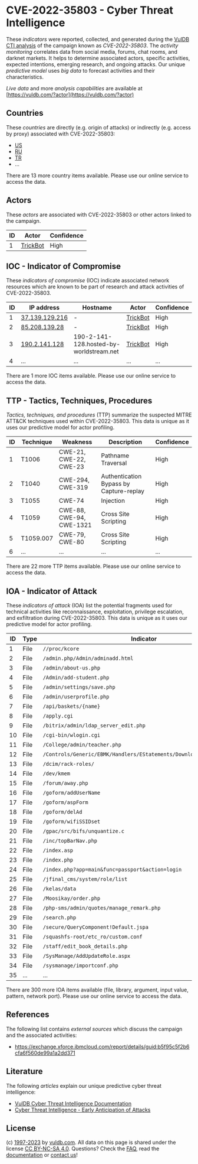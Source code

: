 # CVE-2022-35803 - Cyber Threat Intelligence

These _indicators_ were reported, collected, and generated during the [VulDB CTI analysis](https://vuldb.com/?kb.cti) of the campaign known as _CVE-2022-35803_. The _activity monitoring_ correlates data from social media, forums, chat rooms, and darknet markets. It helps to determine associated actors, specific activities, expected intentions, emerging research, and ongoing attacks. Our unique _predictive model_ uses _big data_ to forecast activities and their characteristics.

_Live data_ and more _analysis capabilities_ are available at [https://vuldb.com/?actor](https://vuldb.com/?actor)

## Countries

These _countries_ are directly (e.g. origin of attacks) or indirectly (e.g. access by proxy) associated with CVE-2022-35803:

* [US](https://vuldb.com/?country.us)
* [RU](https://vuldb.com/?country.ru)
* [TR](https://vuldb.com/?country.tr)
* ...

There are 13 more country items available. Please use our online service to access the data.

## Actors

These _actors_ are associated with CVE-2022-35803 or other actors linked to the campaign.

ID | Actor | Confidence
-- | ----- | ----------
1 | [TrickBot](https://vuldb.com/?actor.trickbot) | High

## IOC - Indicator of Compromise

These _indicators of compromise_ (IOC) indicate associated network resources which are known to be part of research and attack activities of CVE-2022-35803.

ID | IP address | Hostname | Actor | Confidence
-- | ---------- | -------- | ----- | ----------
1 | [37.139.129.216](https://vuldb.com/?ip.37.139.129.216) | - | [TrickBot](https://vuldb.com/?actor.trickbot) | High
2 | [85.208.139.28](https://vuldb.com/?ip.85.208.139.28) | - | [TrickBot](https://vuldb.com/?actor.trickbot) | High
3 | [190.2.141.128](https://vuldb.com/?ip.190.2.141.128) | 190-2-141-128.hosted-by-worldstream.net | [TrickBot](https://vuldb.com/?actor.trickbot) | High
4 | ... | ... | ... | ...

There are 1 more IOC items available. Please use our online service to access the data.

## TTP - Tactics, Techniques, Procedures

_Tactics, techniques, and procedures_ (TTP) summarize the suspected MITRE ATT&CK techniques used within CVE-2022-35803. This data is unique as it uses our predictive model for actor profiling.

ID | Technique | Weakness | Description | Confidence
-- | --------- | -------- | ----------- | ----------
1 | T1006 | CWE-21, CWE-22, CWE-23 | Pathname Traversal | High
2 | T1040 | CWE-294, CWE-319 | Authentication Bypass by Capture-replay | High
3 | T1055 | CWE-74 | Injection | High
4 | T1059 | CWE-88, CWE-94, CWE-1321 | Cross Site Scripting | High
5 | T1059.007 | CWE-79, CWE-80 | Cross Site Scripting | High
6 | ... | ... | ... | ...

There are 22 more TTP items available. Please use our online service to access the data.

## IOA - Indicator of Attack

These _indicators of attack_ (IOA) list the potential fragments used for technical activities like reconnaissance, exploitation, privilege escalation, and exfiltration during CVE-2022-35803. This data is unique as it uses our predictive model for actor profiling.

ID | Type | Indicator | Confidence
-- | ---- | --------- | ----------
1 | File | `//proc/kcore` | Medium
2 | File | `/admin.php/Admin/adminadd.html` | High
3 | File | `/admin/about-us.php` | High
4 | File | `/Admin/add-student.php` | High
5 | File | `/admin/settings/save.php` | High
6 | File | `/admin/userprofile.php` | High
7 | File | `/api/baskets/{name}` | High
8 | File | `/apply.cgi` | Medium
9 | File | `/bitrix/admin/ldap_server_edit.php` | High
10 | File | `/cgi-bin/wlogin.cgi` | High
11 | File | `/College/admin/teacher.php` | High
12 | File | `/Controls/Generic/EBMK/Handlers/EStatements/DownloadEStatement.ashx` | High
13 | File | `/dcim/rack-roles/` | High
14 | File | `/dev/kmem` | Medium
15 | File | `/forum/away.php` | High
16 | File | `/goform/addUserName` | High
17 | File | `/goform/aspForm` | High
18 | File | `/goform/delAd` | High
19 | File | `/goform/wifiSSIDset` | High
20 | File | `/gpac/src/bifs/unquantize.c` | High
21 | File | `/inc/topBarNav.php` | High
22 | File | `/index.asp` | Medium
23 | File | `/index.php` | Medium
24 | File | `/index.php?app=main&func=passport&action=login` | High
25 | File | `/jfinal_cms/system/role/list` | High
26 | File | `/kelas/data` | Medium
27 | File | `/Moosikay/order.php` | High
28 | File | `/php-sms/admin/quotes/manage_remark.php` | High
29 | File | `/search.php` | Medium
30 | File | `/secure/QueryComponent!Default.jspa` | High
31 | File | `/squashfs-root/etc_ro/custom.conf` | High
32 | File | `/staff/edit_book_details.php` | High
33 | File | `/SysManage/AddUpdateRole.aspx` | High
34 | File | `/sysmanage/importconf.php` | High
35 | ... | ... | ...

There are 300 more IOA items available (file, library, argument, input value, pattern, network port). Please use our online service to access the data.

## References

The following list contains _external sources_ which discuss the campaign and the associated activities:

* https://exchange.xforce.ibmcloud.com/report/details/guid:b5f95c5f2b6cfa6f560de99a1a2dd371

## Literature

The following _articles_ explain our unique predictive cyber threat intelligence:

* [VulDB Cyber Threat Intelligence Documentation](https://vuldb.com/?kb.cti)
* [Cyber Threat Intelligence - Early Anticipation of Attacks](https://www.scip.ch/en/?labs.20201022)

## License

(c) [1997-2023](https://vuldb.com/?kb.changelog) by [vuldb.com](https://vuldb.com/?kb.about). All data on this page is shared under the license [CC BY-NC-SA 4.0](https://creativecommons.org/licenses/by-nc-sa/4.0/). Questions? Check the [FAQ](https://vuldb.com/?kb.faq), read the [documentation](https://vuldb.com/?kb) or [contact us](https://vuldb.com/?contact)!

